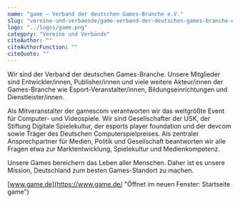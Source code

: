 ```yaml
---
name: "game – Verband der deutschen Games-Branche e.V."
slug: "vereine-und-verbaende/game-verband-der-deutschen-games-branche-e-v"
logo: "../logos/game.png"
category: "Vereine und Verbände"
citeAuthor: ""
citeAuthorFunction: ""
citeQuote: ""
---
```


Wir sind der Verband der deutschen Games-Branche. Unsere Mitglieder sind Entwickler/innen, Publisher/innen und viele weitere Akteur/innen der Games-Branche wie Esport-Veranstalter/innen, Bildungseinrichtungen und Dienstleister/innen.

Als Mitveranstalter der gamescom verantworten wir das weltgrößte Event für Computer- und Videospiele. Wir sind Gesellschafter der USK, der Stiftung Digitale Spielekultur, der esports player foundation und der devcom sowie Träger des Deutschen Computerspielpreises. Als zentraler Ansprechpartner für Medien, Politik und Gesellschaft beantworten wir alle Fragen etwa zur Marktentwicklung, Spielekultur und Medienkompetenz.

Unsere Games bereichern das Leben aller Menschen. Daher ist es unsere Mission, Deutschland zum besten Games-Standort zu machen.

[www.game.de](https://www.game.de/ "Öffnet im neuen Fenster: Startseite game")

